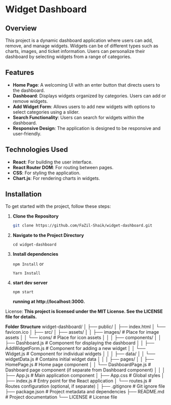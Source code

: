 # Widget Dashboard

## Overview

This project is a dynamic dashboard application where users can add, remove, and manage widgets. Widgets can be of different types such as charts, images, and ticket information. Users can personalize their dashboard by selecting widgets from a range of categories.

## Features

- **Home Page**: A welcoming UI with an enter button that directs users to the dashboard.
- **Dashboard**: Displays widgets organized by categories. Users can add or remove widgets.
- **Add Widget Form**: Allows users to add new widgets with options to select categories using a slider.
- **Search Functionality**: Users can search for widgets within the dashboard.
- **Responsive Design**: The application is designed to be responsive and user-friendly.

## Technologies Used

- **React**: For building the user interface.
- **React Router DOM**: For routing between pages.
- **CSS**: For styling the application.
- **Chart.js**: For rendering charts in widgets.

## Installation

To get started with the project, follow these steps:

1. **Clone the Repository**

   ```bash
   git clone https://github.com/FaZil-Shaik/widget-dashboard.git
2. **Navigate to the Project Directory**

    ```cd widget-dashboard```

3. **Install dependencies**

    ```npm Install```
    or 
    
    ```Yarn Install```

4. **start dev server**
    
    ```npm start```


    **running at http://localhost:3000.**

License:
**This project is licensed under the MIT License. See the LICENSE file for details.**



**Folder Structure**
widget-dashboard/
│
├── public/
│   ├── index.html
│   └── favicon.ico
│
├── src/
│   ├── assets/
│   │   ├── images/            # Place for image assets
│   │   └── icons/             # Place for icon assets
│   │
│   ├── components/
│   │   ├── Dashboard.js        # Component for displaying the dashboard
│   │   ├── AddWidgetForm.js    # Component for adding a new widget
│   │   └── Widget.js           # Component for individual widgets
│   │
│   ├── data/
│   │   └── widgetData.js       # Contains initial widget data
│   │
│   ├── pages/
│   │   ├── HomePage.js         # Home page component
│   │   └── DashboardPage.js    # Dashboard page component (if separate from Dashboard component)
│   │
│   ├── App.js                  # Main application component
│   ├── App.css                 # Global styles
│   ├── index.js                # Entry point for the React application
│   └── routes.js               # Routes configuration (optional, if separate)
│
├── .gitignore                   # Git ignore file
├── package.json                 # Project metadata and dependencies
├── README.md                    # Project documentation
└── LICENSE                      # License file
